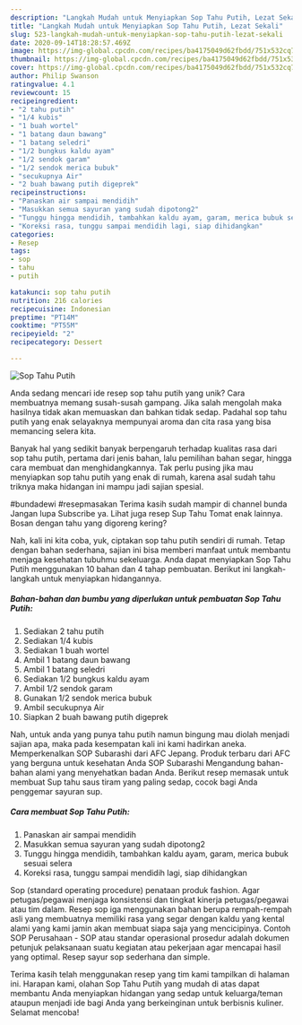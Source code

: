```yaml
---
description: "Langkah Mudah untuk Menyiapkan Sop Tahu Putih, Lezat Sekali"
title: "Langkah Mudah untuk Menyiapkan Sop Tahu Putih, Lezat Sekali"
slug: 523-langkah-mudah-untuk-menyiapkan-sop-tahu-putih-lezat-sekali
date: 2020-09-14T18:28:57.469Z
image: https://img-global.cpcdn.com/recipes/ba4175049d62fbdd/751x532cq70/sop-tahu-putih-foto-resep-utama.jpg
thumbnail: https://img-global.cpcdn.com/recipes/ba4175049d62fbdd/751x532cq70/sop-tahu-putih-foto-resep-utama.jpg
cover: https://img-global.cpcdn.com/recipes/ba4175049d62fbdd/751x532cq70/sop-tahu-putih-foto-resep-utama.jpg
author: Philip Swanson
ratingvalue: 4.1
reviewcount: 15
recipeingredient:
- "2 tahu putih"
- "1/4 kubis"
- "1 buah wortel"
- "1 batang daun bawang"
- "1 batang seledri"
- "1/2 bungkus kaldu ayam"
- "1/2 sendok garam"
- "1/2 sendok merica bubuk"
- "secukupnya Air"
- "2 buah bawang putih digeprek"
recipeinstructions:
- "Panaskan air sampai mendidih"
- "Masukkan semua sayuran yang sudah dipotong2"
- "Tunggu hingga mendidih, tambahkan kaldu ayam, garam, merica bubuk sesuai selera"
- "Koreksi rasa, tunggu sampai mendidih lagi, siap dihidangkan"
categories:
- Resep
tags:
- sop
- tahu
- putih

katakunci: sop tahu putih 
nutrition: 216 calories
recipecuisine: Indonesian
preptime: "PT14M"
cooktime: "PT55M"
recipeyield: "2"
recipecategory: Dessert

---
```



![Sop Tahu Putih](https://img-global.cpcdn.com/recipes/ba4175049d62fbdd/751x532cq70/sop-tahu-putih-foto-resep-utama.jpg)

Anda sedang mencari ide resep sop tahu putih yang unik? Cara membuatnya memang susah-susah gampang. Jika salah mengolah maka hasilnya tidak akan memuaskan dan bahkan tidak sedap. Padahal sop tahu putih yang enak selayaknya mempunyai aroma dan cita rasa yang bisa memancing selera kita.

Banyak hal yang sedikit banyak berpengaruh terhadap kualitas rasa dari sop tahu putih, pertama dari jenis bahan, lalu pemilihan bahan segar, hingga cara membuat dan menghidangkannya. Tak perlu pusing jika mau menyiapkan sop tahu putih yang enak di rumah, karena asal sudah tahu triknya maka hidangan ini mampu jadi sajian spesial.

#bundadewi #resepmasakan Terima kasih sudah mampir di channel bunda Jangan lupa Subscribe ya. Lihat juga resep Sup Tahu Tomat enak lainnya. Bosan dengan tahu yang digoreng kering?


Nah, kali ini kita coba, yuk, ciptakan sop tahu putih sendiri di rumah. Tetap dengan bahan sederhana, sajian ini bisa memberi manfaat untuk membantu menjaga kesehatan tubuhmu sekeluarga. Anda dapat menyiapkan Sop Tahu Putih menggunakan 10 bahan dan 4 tahap pembuatan. Berikut ini langkah-langkah untuk menyiapkan hidangannya.

<!--inarticleads1-->

##### Bahan-bahan dan bumbu yang diperlukan untuk pembuatan Sop Tahu Putih:

1. Sediakan 2 tahu putih
1. Sediakan 1/4 kubis
1. Sediakan 1 buah wortel
1. Ambil 1 batang daun bawang
1. Ambil 1 batang seledri
1. Sediakan 1/2 bungkus kaldu ayam
1. Ambil 1/2 sendok garam
1. Gunakan 1/2 sendok merica bubuk
1. Ambil secukupnya Air
1. Siapkan 2 buah bawang putih digeprek


Nah, untuk anda yang punya tahu putih namun bingung mau diolah menjadi sajian apa, maka pada kesempatan kali ini kami hadirkan aneka. Memperkenalkan SOP Subarashi dari AFC Jepang. Produk terbaru dari AFC yang berguna untuk kesehatan Anda SOP Subarashi Mengandung bahan-bahan alami yang menyehatkan badan Anda. Berikut resep memasak untuk membuat Sup tahu saus tiram yang paling sedap, cocok bagi Anda penggemar sayuran sup. 

<!--inarticleads2-->

##### Cara membuat Sop Tahu Putih:

1. Panaskan air sampai mendidih
1. Masukkan semua sayuran yang sudah dipotong2
1. Tunggu hingga mendidih, tambahkan kaldu ayam, garam, merica bubuk sesuai selera
1. Koreksi rasa, tunggu sampai mendidih lagi, siap dihidangkan


Sop (standard operating procedure) penataan produk fashion. Agar petugas/pegawai menjaga konsistensi dan tingkat kinerja petugas/pegawai atau tim dalam. Resep sop iga menggunakan bahan berupa rempah-rempah asli yang membuatnya memiliki rasa yang segar dengan kaldu yang kental alami yang kami jamin akan membuat siapa saja yang mencicipinya. Contoh SOP Perusahaan - SOP atau standar operasional prosedur adalah dokumen petunjuk pelaksanaan suatu kegiatan atau pekerjaan agar mencapai hasil yang optimal. Resep sayur sop sederhana dan simple. 

Terima kasih telah menggunakan resep yang tim kami tampilkan di halaman ini. Harapan kami, olahan Sop Tahu Putih yang mudah di atas dapat membantu Anda menyiapkan hidangan yang sedap untuk keluarga/teman ataupun menjadi ide bagi Anda yang berkeinginan untuk berbisnis kuliner. Selamat mencoba!

